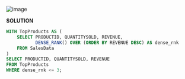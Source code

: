 ![image](https://github.com/user-attachments/assets/1435a674-a3dd-4eeb-8248-2f76e1d3b019)


**SOLUTION**

```SQL
WITH TopProducts AS (
    SELECT PRODUCTID, QUANTITYSOLD, REVENUE,
           DENSE_RANK() OVER (ORDER BY REVENUE DESC) AS dense_rnk
    FROM SalesData
)
SELECT PRODUCTID, QUANTITYSOLD, REVENUE 
FROM TopProducts
WHERE dense_rnk <= 3;
```
